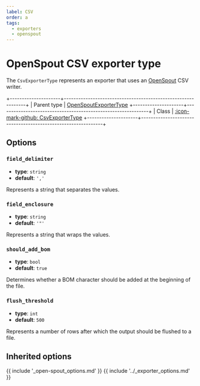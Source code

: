 ```yaml
---
label: CSV
order: a
tags:
  - exporters
  - openspout
---
```


# OpenSpout CSV exporter type

The `CsvExporterType` represents an exporter that uses an [OpenSpout](https://github.com/openspout/openspout) CSV writer.

+---------------------+--------------------------------------------------------------+
| Parent type         | [OpenSpoutExporterType](open-spout.md)
+---------------------+--------------------------------------------------------------+
| Class               | [:icon-mark-github: CsvExporterType](https://github.com/Kreyu/data-table-bundle/blob/main/src/Bridge/OpenSpout/Exporter/Type/CsvExporterType.php)
+---------------------+--------------------------------------------------------------+

## Options

### `field_delimiter`

- **type**: `string` 
- **default**: `','`

Represents a string that separates the values.

### `field_enclosure`

- **type**: `string` 
- **default**: `'"'`

Represents a string that wraps the values.

### `should_add_bom`

- **type**: `bool` 
- **default**: `true`

Determines whether a BOM character should be added at the beginning of the file. 

### `flush_threshold`

- **type**: `int` 
- **default**: `500`

Represents a number of rows after which the output should be flushed to a file.

## Inherited options

{{ include '_open-spout_options.md' }}
{{ include '../_exporter_options.md' }}
